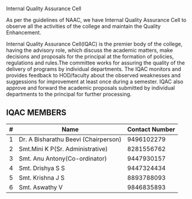 Internal Quality Assurance Cell

As per the guidelines of NAAC, we have Internal Quality Assurance Cell to observe all the activities of the college and maintain the Quality Enhancement.

Internal Quality Assurance Cell(IQAC) is the premier body of the college, having the advisory role, which discuss the academic matters, make decisions and proposals for the principal at the formation of policies, regulations and rules.The committee works for assuring the quality of the delivery of programs by individual departments. The IQAC monitors and provides feedback to HOD/faculty about the observed weaknesses and suggessions for improvement at least once during a semester. IQAC also approve and forward the academic proposals submitted by individual departments to the principal for further processing.

## IQAC MEMBERS

| # | Name | Contact Number
| --- | --- | --- |
| 1 | Dr. A Bisharathu Beevi (Chairperson) | 9496102279
| 2 | Smt.Mini K P(Sr. Administrative) | 8281556762
| 3 | Smt. Anu Antony(Co-ordinator) | 9447930157
| 4 | Smt. Drishya S S | 9447324434
| 5 | Smt. Krishna J S | 8893788093
| 6 | Smt. Aswathy V | 9846835893